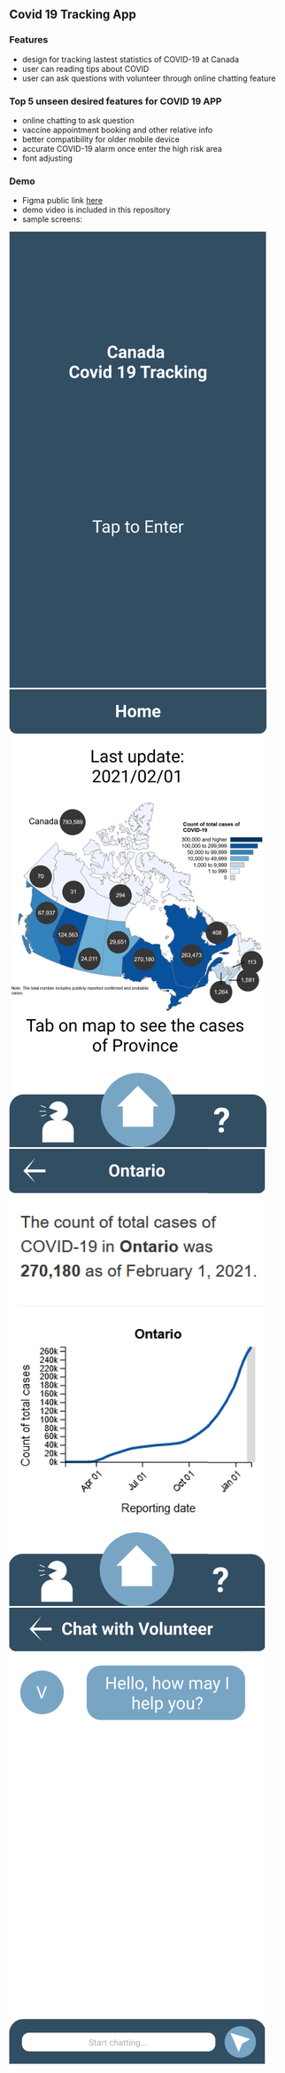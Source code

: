 ## Covid 19 Tracking App
### Features
* design for tracking lastest statistics of COVID-19 at Canada
* user can reading tips about COVID
* user can ask questions with volunteer through online chatting feature

### Top 5 unseen desired features for COVID 19 APP
* online chatting to ask question
* vaccine appointment booking and other relative info
* better compatibility for older mobile device 
* accurate COVID-19 alarm once enter the high risk area 
* font adjusting

### Demo
* Figma public link [here](https://www.figma.com/file/00I6SIVe4R9ksEhyZqHXxa/Covid19-app?node-id=0%3A1)
* demo video is included in this repository
* sample screens:

<img src="./images/welcome.png">
<img src="./images/home.png">
<img src="./images/statistics.png">
<img src="./images/chatting.png">
